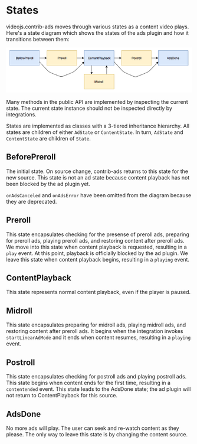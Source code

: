 <script src="./lib/railroad-diagrams.js"></script>
<link rel="stylesheet" href="./lib/railroad-diagrams.css"/>
<link rel="stylesheet" href="states.css"/>

# States

videojs.contrib-ads moves through various states as a content video plays. Here's a state diagram which shows the states of the ads plugin and how it transitions between them:

![](ad-states.png)

Many methods in the public API are implemented by inspecting the current state. The current state instance should not be inspected directly by integrations.

States are implemented as classes with a 3-tiered inheritance hierarchy. All states are children of either `AdState` or `ContentState`. In turn, `AdState` and `ContentState` are children of `State`.

## BeforePreroll

The initial state. On source change, contrib-ads returns to this state for the new source. This state is not an ad state because content playback has not been blocked by the ad plugin yet.

<script>
Diagram(
  NonTerminal('init'),
  Optional(
    NonTerminal('onAdsReady')
  ),
  Choice(
    0,
    NonTerminal('onPlay'),
    NonTerminal('onNoPreroll'),
    NonTerminal('skipLinearAdMode'),
  )
)
.addTo(document.querySelector('#diagram-1'));
</script>
<div id="diagram-1"></div>

`onAdsCanceled` and `onAdsError` have been omitted from the diagram because they are deprecated.

## Preroll

This state encapsulates checking for the presense of preroll ads, preparing for preroll ads, playing preroll ads, and restoring content after preroll ads. We move into this state when content playback is requested, resulting in a `play` event. At this point, playback is officially blocked by the ad plugin. We leave this state when content playback begins, resulting in a `playing` event.

<script>
Diagram(
  NonTerminal('init'),
  Optional(
    NonTerminal('onAdsReady')
  ),
  Choice(
    0,
    Sequence(
      NonTerminal('startLinearAdMode'),
      Optional(
        NonTerminal('onAdStarted')
      ),
      NonTerminal('endLinearAdMode'),
    ),
    NonTerminal('onAdTimeout'),
    NonTerminal('onNoPreroll'),
    NonTerminal('skipLinearAdMode')
  ),
  NonTerminal('cleanup')
)
.addTo(document.querySelector('#diagram-2'));
</script>
<div id="diagram-2"></div>

## ContentPlayback

This state represents normal content playback, even if the player is paused.

## Midroll

This state encapsulates preparing for midroll ads, playing midroll ads, and restoring content after preroll ads. It begins when the integration invokes `startLinearAdMode` and it ends when content resumes, resulting in a `playing` event.

## Postroll

This state encapsulates checking for postroll ads and playing postroll ads. This state begins when content ends for the first time, resulting in a `contentended` event. This state leads to the AdsDone state; the ad plugin will not return to ContentPlayback for this source.

## AdsDone

No more ads will play. The user can seek and re-watch content as they please. The only way to leave this state is by changing the content source.

